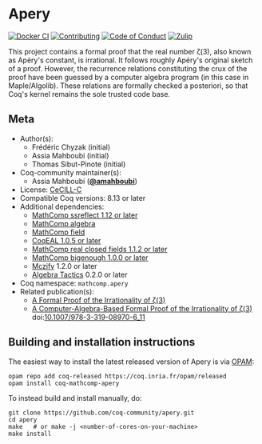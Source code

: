 <!---
This file was generated from `meta.yml`, please do not edit manually.
Follow the instructions on https://github.com/coq-community/templates to regenerate.
--->
# Apery

[![Docker CI][docker-action-shield]][docker-action-link]
[![Contributing][contributing-shield]][contributing-link]
[![Code of Conduct][conduct-shield]][conduct-link]
[![Zulip][zulip-shield]][zulip-link]

[docker-action-shield]: https://github.com/coq-community/apery/workflows/Docker%20CI/badge.svg?branch=master
[docker-action-link]: https://github.com/coq-community/apery/actions?query=workflow:"Docker%20CI"

[contributing-shield]: https://img.shields.io/badge/contributions-welcome-%23f7931e.svg
[contributing-link]: https://github.com/coq-community/manifesto/blob/master/CONTRIBUTING.md

[conduct-shield]: https://img.shields.io/badge/%E2%9D%A4-code%20of%20conduct-%23f15a24.svg
[conduct-link]: https://github.com/coq-community/manifesto/blob/master/CODE_OF_CONDUCT.md

[zulip-shield]: https://img.shields.io/badge/chat-on%20zulip-%23c1272d.svg
[zulip-link]: https://coq.zulipchat.com/#narrow/stream/237663-coq-community-devs.20.26.20users



This project contains a formal proof that the real number ζ(3),
also known as Apéry's constant, is irrational. It follows roughly
Apéry's original sketch of a proof. However, the recurrence
relations constituting the crux of the proof have been guessed by a
computer algebra program (in this case in Maple/Algolib). These
relations are formally checked a posteriori, so that Coq's kernel
remains the sole trusted code base.

## Meta

- Author(s):
  - Frédéric Chyzak (initial)
  - Assia Mahboubi (initial)
  - Thomas Sibut-Pinote (initial)
- Coq-community maintainer(s):
  - Assia Mahboubi ([**@amahboubi**](https://github.com/amahboubi))
- License: [CeCILL-C](LICENSE)
- Compatible Coq versions: 8.13 or later
- Additional dependencies:
  - [MathComp ssreflect 1.12 or later](https://math-comp.github.io)
  - [MathComp algebra](https://math-comp.github.io)
  - [MathComp field](https://math-comp.github.io)
  - [CoqEAL 1.0.5 or later](https://github.com/coq-community/coqeal)
  - [MathComp real closed fields 1.1.2 or later](https://github.com/math-comp/real-closed)
  - [MathComp bigenough 1.0.0 or later](https://github.com/math-comp/bigenough)
  - [Mczify](https://github.com/math-comp/mczify) 1.2.0 or later
  - [Algebra Tactics](https://github.com/math-comp/algebra-tactics) 0.2.0 or later
- Coq namespace: `mathcomp.apery`
- Related publication(s):
  - [A Formal Proof of the Irrationality of ζ(3)](https://arxiv.org/abs/1912.06611) 
  - [A Computer-Algebra-Based Formal Proof of the Irrationality of ζ(3)](https://hal.inria.fr/hal-00984057) doi:[10.1007/978-3-319-08970-6_11](https://doi.org/10.1007/978-3-319-08970-6_11)

## Building and installation instructions

The easiest way to install the latest released version of Apery
is via [OPAM](https://opam.ocaml.org/doc/Install.html):

```shell
opam repo add coq-released https://coq.inria.fr/opam/released
opam install coq-mathcomp-apery
```

To instead build and install manually, do:

``` shell
git clone https://github.com/coq-community/apery.git
cd apery
make   # or make -j <number-of-cores-on-your-machine> 
make install
```



